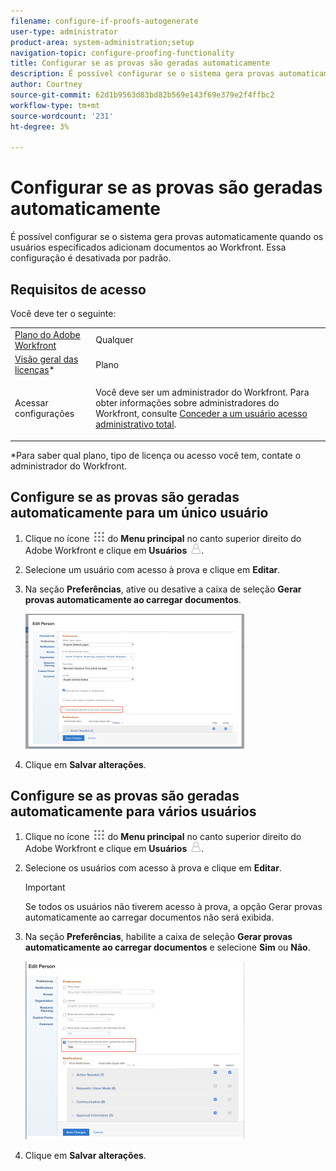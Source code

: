 ```yaml
---
filename: configure-if-proofs-autogenerate
user-type: administrator
product-area: system-administration;setup
navigation-topic: configure-proofing-functionality
title: Configurar se as provas são geradas automaticamente
description: É possível configurar se o sistema gera provas automaticamente quando os usuários especificados adicionam documentos ao Workfront. Essa configuração é desativada por padrão.
author: Courtney
source-git-commit: 62d1b9563d83bd82b569e143f69e379e2f4ffbc2
workflow-type: tm+mt
source-wordcount: '231'
ht-degree: 3%

---
```



# Configurar se as provas são geradas automaticamente

É possível configurar se o sistema gera provas automaticamente quando os usuários especificados adicionam documentos ao Workfront. Essa configuração é desativada por padrão.

## Requisitos de acesso

Você deve ter o seguinte:

<table style="table-layout:auto"> 
 <col> 
 <col> 
 <tbody> 
  <tr> 
   <td role="rowheader"><a href="https://www.workfront.com/plans" target="_blank">Plano do Adobe Workfront</a> </td> 
   <td>Qualquer</td> 
  </tr> 
  <tr> 
   <td role="rowheader"><a href="../../../administration-and-setup/add-users/access-levels-and-object-permissions/wf-licenses.md" class="MCXref xref">Visão geral das licenças</a>*</td> 
   <td>Plano</td> 
  </tr> 
  <tr> 
   <td role="rowheader">Acessar configurações</td> 
   <td> <p>Você deve ser um administrador do Workfront. Para obter informações sobre administradores do Workfront, consulte <a href="../../../administration-and-setup/add-users/configure-and-grant-access/grant-a-user-full-administrative-access.md" class="MCXref xref">Conceder a um usuário acesso administrativo total</a>.</p> </td> 
  </tr> 
 </tbody> 
</table>

&#42;Para saber qual plano, tipo de licença ou acesso você tem, contate o administrador do Workfront.

## Configure se as provas são geradas automaticamente para um único usuário

1. Clique no ícone ![](assets/main-menu-icon.png) do **Menu principal** no canto superior direito do Adobe Workfront e clique em **Usuários** ![](assets/users-icon-in-main-menu.png).
1. Selecione um usuário com acesso à prova e clique em **Editar**.
1. Na seção **Preferências**, ative ou desative a caixa de seleção **Gerar provas automaticamente ao carregar documentos**.

   ![](assets/autogenerate-proofs-350x216.png)

1. Clique em **Salvar alterações**.

## Configure se as provas são geradas automaticamente para vários usuários

1. Clique no ícone ![](assets/main-menu-icon.png) do **Menu principal** no canto superior direito do Adobe Workfront e clique em **Usuários** ![](assets/users-icon-in-main-menu.png).
1. Selecione os usuários com acesso à prova e clique em **Editar**.

   >[!IMPORTANT]
   >
   >Se todos os usuários não tiverem acesso à prova, a opção Gerar provas automaticamente ao carregar documentos não será exibida.

1. Na seção **Preferências**, habilite a caixa de seleção **Gerar provas automaticamente ao carregar documentos** e selecione **Sim** ou **Não**.

   ![](assets/autogenerate-proofs-bulk-350x285.png)

1. Clique em **Salvar alterações**.

